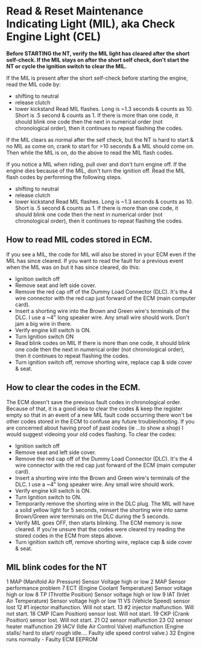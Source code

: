 # Read & Reset Maintenance Indicating Light (MIL), aka Check Engine Light (CEL)

**Before STARTING the NT, verify the MIL light has cleared after the short self-check. If the MIL stays on after the short self check, don't start the NT or cycle the ignition switch to clear the MIL.**

If the MIL is present after the short self-check before starting the engine, read the MIL code by:
- shifting to neutral
- release clutch
- lower kickstand
Read MIL flashes. Long is ~1.3 seconds & counts as 10. Short is .5 second & counts as 1. If there is more than one code, it should blink one code then the next in numerical order (not chronological order), then it continues to repeat flashing the codes.

If the MIL clears as normal after the self check, but the NT is hard to start & no MIL as come on, crank to start for >10 seconds & a MIL should come on. Then while the MIL is on, do the above to read the MIL flash codes.

If you notice a MIL when riding, pull over and don't turn engine off. If the engine dies because of the MIL, don't turn the ignition off. Read the MIL flash codes by performing the following steps.
- shifting to neutral
- release clutch
- lower kickstand
Read MIL flashes. Long is ~1.3 seconds & counts as 10. Short is .5 second & counts as 1. If there is more than one code, it should blink one code then the next in numerical order (not chronological order), then it continues to repeat flashing the codes.

## How to read MIL codes stored in ECM.
If you see a MIL, the code for MIL will also be stored in your ECM even if the MIL has since cleared. If you want to read the fault for a previous event when the MIL was on but it has since cleared, do this:
- Ignition switch off
- Remove seat and left side cover.
- Remove the red cap off of the Dummy Load Connector (DLC). It's the 4 wire connector with the red cap just forward of the ECM (main computer card).
- Insert a shorting wire into the Brown and Green wire's terminals of the DLC. I use a ~4" long speaker wire. Any small wire should work. Don't jam a big wire in there.
- Verify engine kill switch is ON.
- Turn Ignition switch ON
- Read blink codes on MIL
If there is more than one code, it should blink one code then the next in numerical order (not chronological order), then it continues to repeat flashing the codes.
- Turn ignition switch off, remove shorting wire, replace cap & side cover & seat.

## How to clear the codes in the ECM.
The ECM doesn't save the previous fault codes in chronological order. Because of that, it is a good idea to clear the codes & keep the register empty so that in an event of a new MIL fault code occurring there won't be other codes stored in the ECM to confuse any future troubleshooting. If you are concerned about having proof of past codes (ie ...to show a shop) I would suggest videoing your old codes flashing. To clear the codes:
- Ignition switch off
- Remove seat and left side cover.
- Remove the red cap off of the Dummy Load Connector (DLC). It's the 4 wire connector with the red cap just forward of the ECM (main computer card).
- Insert a shorting wire into the Brown and Green wire's terminals of the DLC. I use a ~4" long speaker wire. Any small wire should work.
- Verify engine kill switch is ON.
- Turn Ignition switch to ON.
- Temporarily remove the shorting wire in the DLC plug. The MIL will have a solid yellow light for 5 seconds, reinsert the shorting wire into same Brown/Green wire terminals on the DLC during the 5 seconds.
- Verify MIL goes OFF, then starts blinking. The ECM memory is now cleared. If you're unsure that the codes were cleared try reading the stored codes in the ECM from steps above.
- Turn ignition switch off, remove shorting wire, replace cap & side cover & seat.

## MIL blink codes for the NT
1 MAP (Manifold Air Pressure) Sensor Voltage high or low
2 MAP Sensor performance problem
7 ECT (Engine Coolant Temperature) Sensor voltage high or low
8 TP (Throttle Position) Sensor voltage high or low
9 IAT (Inlet Air Temperature) Sensor voltage high or low
11 VS (Vehicle Speed) sensor lost
12 #1 injector malfunction. Will not start.
13 #2 injector malfunction. Will not start.
18 CMP (Cam Position) sensor lost. Will not start.
19 CKP (Crank Position) sensor lost. Will not start.
21 O2 sensor malfunction
23 O2 sensor heater malfunction
29 IACV (Idle Air Control Valve) malfunction (Engine stalls/ hard to start/ rough idle.... Faulty idle speed control valve.)
32 Engine runs normally - Faulty ECM EEPROM


